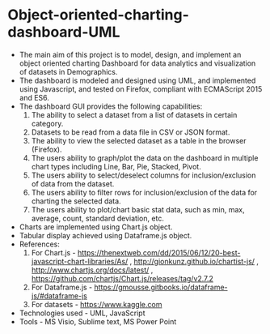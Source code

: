 # Object-oriented-charting-dashboard-UML
* The main aim of this project is to model, design, and implement an object oriented charting Dashboard for data analytics and visualization of 
datasets in Demographics. 
* The dashboard is modeled and designed using UML, and implemented using Javascript, and tested on Firefox, compliant with ECMAScript 2015 and ES6.
* The dashboard GUI provides the following capabilities:
	1. The ability to select a dataset from a list of datasets in certain category.
	2. Datasets to be read from a data file in CSV or JSON format.
	3. The ability to view the selected dataset as a table in the browser (Firefox).
	4. The users ability to graph/plot the data on the dashboard in multiple chart types including Line, Bar, Pie, Stacked, Pivot.
	5. The users ability to select/deselect columns for inclusion/exclusion of data from the dataset.
	6. The users ability to filter rows for inclusion/exclusion of the data for charting the selected data.
	7. The users ability to plot/chart basic stat data, such as min, max, average, count, standard deviation, etc.
* Charts are implemented using Chart.js object.
* Tabular display achieved using Dataframe.js object.
* References:
	1. For Chart.js - https://thenextweb.com/dd/2015/06/12/20-best-javascript-chart-libraries/As/ , http://gionkunz.github.io/chartist-js/ , http://www.chartjs.org/docs/latest/ , https://github.com/chartjs/Chart.js/releases/tag/v2.7.2
	2. For Dataframe.js - https://gmousse.gitbooks.io/dataframe-js/#dataframe-js
	3. For datasets - https://www.kaggle.com
* Technologies used - UML, JavaScript
* Tools - MS Visio, Sublime text, MS Power Point